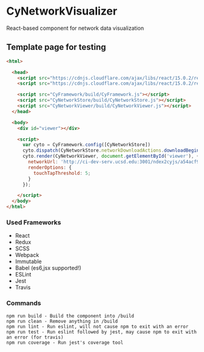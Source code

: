 # CyNetworkVisualizer

React-based component for network data visualization

## Template page for testing

```html
<html>

  <head>
    <script src="https://cdnjs.cloudflare.com/ajax/libs/react/15.0.2/react-with-addons.js"></script>
    <script src="https://cdnjs.cloudflare.com/ajax/libs/react/15.0.2/react-dom.js"></script>

    <script src="CyFramework/build/CyFramework.js"></script>
    <script src="CyNetworkStore/build/CyNetworkStore.js"></script>
    <script src="CyNetworkViewer/build/CyNetworkViewer.js"></script>
  </head>

  <body>
    <div id="viewer"></div>

    <script>
      var cyto = CyFramework.config([CyNetworkStore])
      cyto.dispatch(CyNetworkStore.networkDownloadActions.downloadBegin())
      cyto.render(CyNetworkViewer, document.getElementById('viewer'), {
        networkUrl: 'http://ci-dev-serv.ucsd.edu:3001/ndex2cyjs/a54acf93-1300-11e6-9191-0660b7976219?server=dev2',
        renderOptions: {
          touchTapThreshold: 5;
        }
      });

    </script>
  </body>
</html>
```

### Used Frameworks
- React
- Redux
- SCSS
- Webpack
- Immutable
- Babel (es6,jsx supported!)
- ESLint
- Jest
- Travis

### Commands

```
npm run build - Build the component into /build
npm run clean - Remove anything in /build
npm run lint - Run eslint, will not cause npm to exit with an error
npm run test - Run eslint followed by jest, may cause npm to exit with an error (for travis)
npm run coverage - Run jest's coverage tool
```
